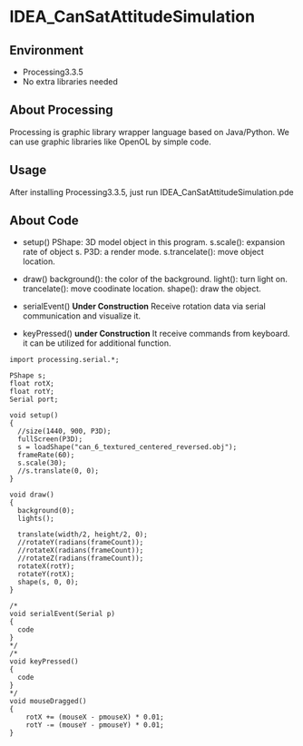 # IDEA_CanSatAttitudeSimulation

## Environment
- Processing3.3.5
- No extra libraries needed

## About Processing
Processing is graphic library wrapper language based on Java/Python.
We can use graphic libraries like OpenOL by simple code.

## Usage
After installing Processing3.3.5, just run IDEA_CanSatAttitudeSimulation.pde

## About Code
- setup()
PShape: 3D model object in this program.
s.scale(): expansion rate of object s.
P3D: a render mode.
s.trancelate(): move object location.

- draw()
background(): the color of the background.
light(): turn light on.
trancelate(): move coodinate location.
shape(): draw the object.

- serialEvent()
**Under Construction**
Receive rotation data via serial communication and visualize it.

- keyPressed()
**under Construction**
It receive commands from keyboard. it can be utilized for additional function.











```
import processing.serial.*;

PShape s;
float rotX;
float rotY;
Serial port;

void setup()
{
  //size(1440, 900, P3D);
  fullScreen(P3D);
  s = loadShape("can_6_textured_centered_reversed.obj");
  frameRate(60);
  s.scale(30);
  //s.translate(0, 0);
}

void draw()
{
  background(0);
  lights();

  translate(width/2, height/2, 0);
  //rotateY(radians(frameCount));
  //rotateX(radians(frameCount));
  //rotateZ(radians(frameCount));
  rotateX(rotY);
  rotateY(rotX);
  shape(s, 0, 0);
}

/*
void serialEvent(Serial p)
{
  code
}
*/
/*
void keyPressed()
{
  code
}
*/
void mouseDragged()
{
    rotX += (mouseX - pmouseX) * 0.01;
    rotY -= (mouseY - pmouseY) * 0.01;
}
```




